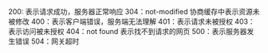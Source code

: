 200: 表示请求成功，服务器正常响应
304：not-modified 协商缓存中表示资源未被修改
400：表示客户端错误，服务端无法理解
401：表示请求未被授权
403：表示访问被未授权
404：not found 表示找不到请求的网页
500：表示服务器发生错误
504：网关超时